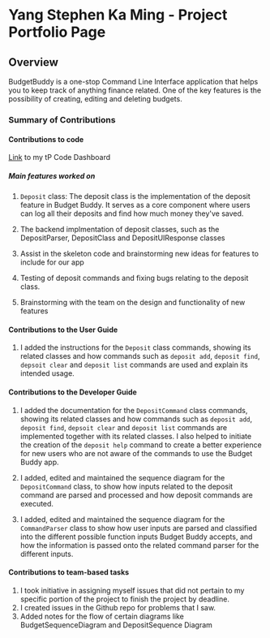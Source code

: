 # Yang Stephen Ka Ming - Project Portfolio Page

## Overview

BudgetBuddy is a one-stop Command Line Interface application that helps you to keep track of anything finance related.
One of the key features is the possibility of creating, editing and deleting budgets.

### Summary of Contributions

#### Contributions to code

[Link](https://nus-cs2113-ay2223s2.github.io/tp-dashboard/?search=stephenkyang&breakdown=true&sort=groupTitle%20dsc&sortWithin=title&since=2023-02-17&timeframe=commit&mergegroup=&groupSelect=groupByRepos&checkedFileTypes=docs~functional-code~test-code~other&tabOpen=true&tabType=zoom&zA=chongyongrui&zR=AY2223S2-CS2113-W15-3%2Ftp%5Bmaster%5D&zACS=155.76923076923077&zS=2023-02-17&zFS=chongyongrui&zU=2023-04-04&zMG=false&zFTF=commit&zFGS=groupByRepos&zFR=false)
to my tP Code Dashboard

##### Main features worked on

1. `Deposit` class: The deposit class is the implementation of the deposit feature in Budget Buddy. It serves as a core component where
    users can log all their deposits and find how much money they've saved.

2. The backend implmentation of deposit classes, such as the DepositParser, DepositClass and DepositUIResponse classes


3. Assist in the skeleton code and brainstorming new ideas for features to include for our app


4. Testing of deposit commands and fixing bugs relating to the deposit class.


5. Brainstorming with the team on the design and functionality of new features



#### Contributions to the User Guide

1. I added the instructions for the `Deposit` class commands, showing its related classes and how commands such as
   `deposit add`, `deposit find`, `depsoit clear` and `deposit list` commands are used and explain its intended usage.

#### Contributions to the Developer Guide

1. I added the documentation for the `DepositCommand` class commands, showing its related classes and how commands such
   as
   `deposit add`, `deposit find`, `depsoit clear` and `deposit list` commands are implemented together with its related classes.
   I also helped to initiate the creation of the `deposit help` command to create a better experience for new users who are not
   aware of the commands to use the Budget Buddy app.


2. I added, edited and maintained the sequence diagram for the `DepositCommand` class, to show how inputs related to the
   deposit command are parsed and processed and how deposit commands are executed.


3. I added, edited and maintained the sequence diagram for the `CommandParser` class to show how user inputs are parsed
   and
   classified into the different possible function inputs Budget Buddy accepts, and how the information is passed onto
   the related
   command parser for the different inputs.

#### Contributions to team-based tasks

1. I took initiative in assigning myself issues that did not pertain to my specific portion of the project to
   finish the project by deadline.
2. I created issues in the Github repo for problems that I saw.
3. Added notes for the flow of certain diagrams like BudgetSequenceDiagram and DepositSequence Diagram
